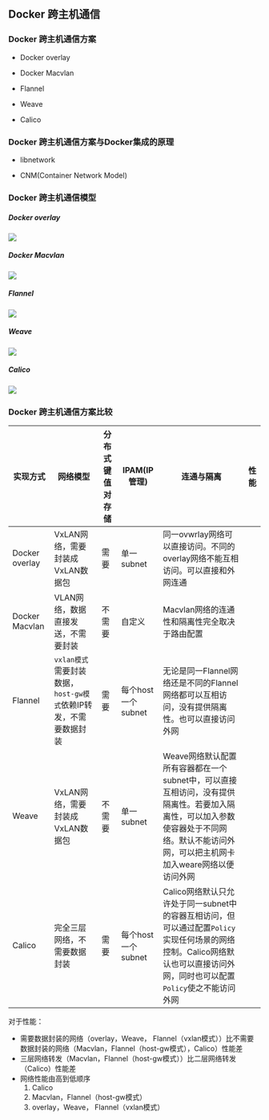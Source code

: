 ## Docker 跨主机通信

### Docker 跨主机通信方案

* Docker overlay

* Docker Macvlan

* Flannel

* Weave

* Calico

### Docker 跨主机通信方案与Docker集成的原理

* libnetwork

* CNM(Container Network Model)

### Docker 跨主机通信模型

##### Docker overlay

![](./overlay.svg)

##### Docker Macvlan

![](./macvlan.svg)

##### Flannel

![](./flannel.svg)

##### Weave

![](./weave.svg)

##### Calico

![](./calico.svg)


### Docker 跨主机通信方案比较

| 实现方式 | 网络模型 | 分布式键值对存储 | IPAM(IP管理) | 连通与隔离 | 性能 |
|---------|--------|--------|--------|--------|--------|
| Docker overlay | VxLAN网络，需要封装成VxLAN数据包 | 需要 | 单一subnet | 同一ovwrlay网络可以直接访问。不同的overlay网络不能互相访问。可以直接和外网连通||
| Docker Macvlan | VLAN网络，数据直接发送，不需要封装 |不需要 | 自定义 | Macvlan网络的连通性和隔离性完全取决于路由配置 ||
| Flannel | `vxlan模式`需要封装数据，`host-gw模式`依赖IP转发，不需要数据封装 | 需要 | 每个host 一个subnet| 无论是同一Flannel网络还是不同的Flannel网络都可以互相访问，没有提供隔离性。也可以直接访问外网||
| Weave | VxLAN网络，需要封装成VxLAN数据包 | 不需要 | 单一subnet | Weave网络默认配置所有容器都在一个subnet中，可以直接互相访问，没有提供隔离性。若要加入隔离性，可以加入参数使容器处于不同网络。默认不能访问外网，可以把主机网卡加入weare网络以便访问外网 ||
| Calico | 完全三层网络，不需要数据封装 | 需要 | 每个host 一个subnet | Calico网络默认只允许处于同一subnet中的容器互相访问，但可以通过配置`Policy`实现任何场景的网络控制。Calico网络默认也可以直接访问外网，同时也可以配置`Policy`使之不能访问外网||

对于性能：
* 需要数据封装的网络（overlay，Weave， Flannel（vxlan模式））比不需要数据封装的网络（Macvlan，Flannel（host-gw模式），Calico）性能差
* 三层网络转发（Macvlan，Flannel（host-gw模式））比二层网络转发（Calico）性能差
* 网络性能由高到低顺序
    1. Calico
    2. Macvlan，Flannel（host-gw模式）
    3. overlay，Weave， Flannel（vxlan模式）






